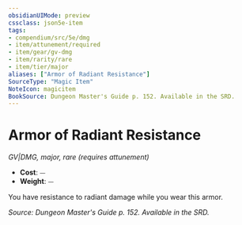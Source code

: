 ```yaml
---
obsidianUIMode: preview
cssclass: json5e-item
tags:
- compendium/src/5e/dmg
- item/attunement/required
- item/gear/gv-dmg
- item/rarity/rare
- item/tier/major
aliases: ["Armor of Radiant Resistance"]
SourceType: "Magic Item"
NoteIcon: magicitem
BookSource: Dungeon Master's Guide p. 152. Available in the SRD.
---
```

# Armor of Radiant Resistance
*GV|DMG, major, rare (requires attunement)*  

- **Cost**: ⏤
- **Weight**: ⏤

You have resistance to radiant damage while you wear this armor.

*Source: Dungeon Master's Guide p. 152. Available in the SRD.*